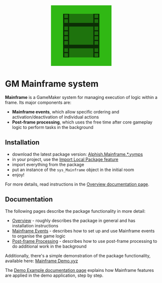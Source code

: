 <p align="center">
  <img src="https://raw.githubusercontent.com/Alphish/gm-mainframe/master/Graphics/main_logo.png">
</p>

# GM Mainframe system

**Mainframe** is a GameMaker system for managing execution of logic within a frame. Its major components are:

- **Mainframe events**, which allow specific ordering and activation/deactivation of individual actions
- **Post-frame processing**, which uses the free time after core gameplay logic to perform tasks in the background

## Installation

- download the latest package version: [Alphish.Mainframe.\*.yymps](/Release/Alphish.Mainframe.0.8.0.yymps?raw=1)
- in your project, use the [Import Local Package feature](https://manual.gamemaker.io/monthly/en/#t=IDE_Tools%2FLocal_Asset_Packages.htm)
- import everything from the package
- put an instance of the `sys_Mainframe` object in the initial room
- enjoy!

For more details, read instructions in the [Overview documentation page](/Docs/01%20-%20Overview.md).

## Documentation

The following pages describe the package functionality in more detail:

- [Overview](/Docs/01%20-%20Overview.md) - roughly describes the package in general and has installation instructions
- [Mainframe Events](/Docs/02%20-%20Mainframe%20Events.md) - describes how to set up and use Mainframe events to organise the game logic
- [Post-frame Processing](/Docs/03%20-%20Post-frame%20Processing.md) - describes how to use post-frame processing to do additional work in the background

Additionally, there's a simple demonstration of the package functionality, available here: [Mainframe Demo.yyz](/Release/Mainframe%20Demo.yyz?raw=1)

The [Demo Example documentation page](/Docs/04%20-%20Demo%20Example.md) explains how Mainframe features are applied in the demo application, step by step.